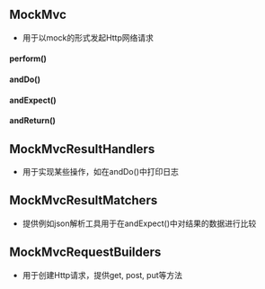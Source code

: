 

## MockMvc
* 用于以mock的形式发起Http网络请求

#### perform()

#### andDo()

#### andExpect()

#### andReturn() 

## MockMvcResultHandlers
* 用于实现某些操作，如在andDo()中打印日志

## MockMvcResultMatchers
* 提供例如json解析工具用于在andExpect()中对结果的数据进行比较

## MockMvcRequestBuilders
* 用于创建Http请求，提供get, post, put等方法

```java

```